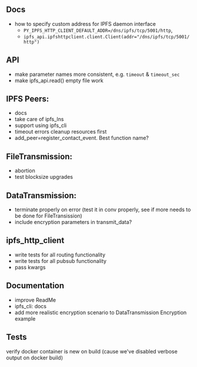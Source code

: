 ## Docs
- how to specify custom address for IPFS daemon interface
  - `PY_IPFS_HTTP_CLIENT_DEFAULT_ADDR=/dns/ipfs/tcp/5001/http`, 
  - `ipfs_api.ipfshttpclient.client.Client(addr="/dns/ipfs/tcp/5001/http")`

## API
- make parameter names more consistent, e.g. `timeout` & `timeout_sec`
- make ipfs_api.read() empty file work

## IPFS Peers:
- docs
- take care of ipfs_lns
- support using ipfs_cli
- timeout errors cleanup resources first
- add_peer=register_contact_event. Best function name?

## FileTransmission:
- abortion
- test blocksize upgrades

## DataTransmission:
- terminate properly on error (test it in conv properly, see if more needs to be done for FileTransission)
- include encryption parameters in transmit_data?


## ipfs_http_client
- write tests for all routing functionality
- write tests for all pubsub functionality
- pass kwargs

## Documentation
- improve ReadMe
- ipfs_cli: docs
- add more realistic encryption scenario to DataTransmission Encryption example


## Tests
verify docker container is new on build (cause we've disabled verbose output on docker build)

